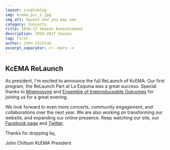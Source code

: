 ```yaml
---
layout: singleblog
img: kcema_pic_2.jpg
img_alt: Squint and you may see
category: Concerts
title: 2016-17 Season Announcement
description: 2016-2017 Season
tag: first
author: John Chittum
excerpt_separator: <!--more-->
---
```


## KcEMA ReLaunch ##

As president, I'm excited to announce the full ReLaunch of KcEMA. Our first program, the ReLaunch Part at La Esquina was a great success. Special thanks to [Mnemosyne](http://www.mnemosynequartet.com/) and [Ensemble of Irreproduceable Outcomes](https://www.facebook.com/EIOmusic) for joining us for a great evening.

We look forward to even more concerts, community engagement, and collaborations over the next year. We are also working on transforming our website, and expanding our online presence. Keep watching our site, our [Facebook page](https://www.facebook.com/KCEMAlliance/) and [Twitter](https://twitter.com/KCEMAlliance). 

Thanks for dropping by, 

John Chittum
KcEMA President

<!--more-->